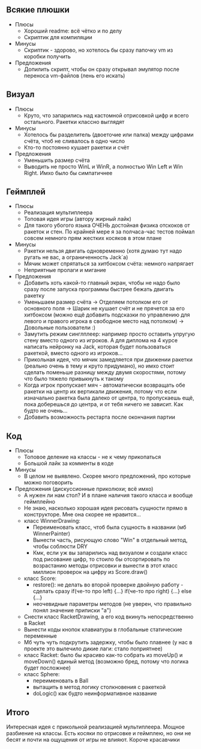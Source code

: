 ## Всякие плюшки
* Плюсы
    - Хороший readme: всё чётко и по делу
    - Скриптик для компиляции
* Минусы
    - Скриптик - здорово, но хотелось бы сразу папочку vm из коробки получить
* Предложения
    - Допилить скрипт, чтобы он сразу открывал эмулятор после переноса vm-файлов (лень его искать)

## Визуал
* Плюсы
    - Круто, что запарились над кастомной отрисовкой цифр и всего остального. Ракетки классно выглядят
* Минусы
    - Хотелось бы разделитель (двоеточие или палка) между цифрами счёта, чтоб не сливалось в одно число
    - Кто-то постоянно кушает ракетки и счёт
* Предложения
    - Уменьшить размер счёта
    - Выводить не просто WinL и WinR, а полностью Win Left и Win Right. Имхо было бы симпатичнее

## Геймплей
* Плюсы
    - Реализация мультиплеера
    - Топовая идея игры (автору жирный лайк)
    - Для такого убогого языка ОЧЕНЬ достойная физика отскоков от ракеток и стен. По крайней мере я за полчаса-час тестов поймал совсем немного прям жестких косяков в этом плане
* Минусы
    - Ракетки нельзя двигать одновременно (хотя думаю тут надо ругать не вас, а ограниченность Jack`а)
    - Мячик может спрятаться за хитбоксом счёта: немного напрягает
    - Неприятные пролаги и мигание
* Предложения
    - Добавить хоть какой-то главный экран, чтобы не надо было сразу после запуска программы быстрее бежать двигать ракетку
    - Уменьшаем размер счёта -> Отделяем потолком его от основного поля -> Шарик не кушает счёт и не прячется за его хитбоксом (можно ещё добавить подсказки по управлению для левого и правого игрока в свободное место над потолком) -> Довольные пользователи :)
    - Замутить режим синглплеер: например просто оставить упругую стену вместо одного из игроков. А для диплома на 4 курсе написать нейронку на Jack, которая будет пользоваться ракеткой, вместо одного из игроков...
    - Прикольная идея, что мячик замедляется при движении ракетки (реально очень в тему и круто придумано), но имхо стоит сделать поменьше разницу между двумя скоростями, потому что было тяжело привыкнуть к такому
    - Когда игрок пропускает мяч - автоматически возвращать обе ракетки на центр их вертикали движения, потому что если изначально ракетка была далеко от центра, то пропускаешь ещё, пока доберешься до центра, и от тебя ничего не зависит. Как будто не очень...
    - Добавить возможность рестарта после окончания партии

## Код
* Плюсы
    - Топовое деление на классы - не к чему прикопаться
    - Большой лайк за комменты в коде
* Минусы
    - В целом не выявлено. Скорее много предложений, про которые можно поговорить
* Предложения (дискуссионные приколюхи; всё имхо)
    - А нужен ли нам стол? И в плане наличия такого класса и вообще геймплейно
    - Не знаю, насколько хорошая идея рисовать сущности прямо в конструкторе. Мне она скорее не нравится...
    - класс WinnerDrawing:
        - Переименовать класс, чтоб была сущность в названии (мб WinnerPainter)
        - Вынести часть, рисующую слово "Win" в отдельный метод, чтобы соблюсти DRY
        - Кмк, если уж вы запарились над визуалом и создали класс под рисование цифр, то стоило бы отсортировать по возрастанию методы отрисовки и вынести в этот класс миллион проверок на цифру из Score.draw()
    - класс Score:
        - restore(): не делать во второй проверке двойную работу - сделать сразу if(че-то про left) {...} if(че-то про right) {...} else {...}
        - неочевидные параметры методов (не уверен, что правильно понял значение приписки "a")
    - Снести класс RacketDrawing, а его код вкинуть непосредственно в Racket
    - Вынести коды кнопок клавиатуры в глобальные статические переменные
    - Мб чуть чуть подкрутить задержку, чтобы было плавнее (у нас в проекте это вылечило дикие лаги: стало поприятнее)
    - класс Racket: было бы красиво как-то собрать из moveUp() и moveDown() единый метод (возможно бред, потому что логика будет посложнее)
    - класс Sphere:
        - переименовать в Ball
        - вытащить в метод логику столкновения с ракеткой
        - doLogic() как будто неинформативное название

## Итого
Интересная идея с прикольной реализацией мультиплеера. Мощное разбиение на классы. Есть косяки по отрисовке и геймплею, но они не бесят и почти на ощущения от игры не влияют. Короче красавчики